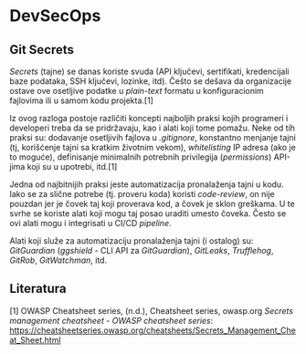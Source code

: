 # DevSecOps
## Git Secrets
<i>Secrets</i> (tajne) se danas koriste svuda (API ključevi, sertifikati, kredencijali baze podataka, SSH ključevi, lozinke, itd). Češto se dešava da organizacije ostave ove osetljive podatke u <i>plain-text</i> formatu u konfiguracionim fajlovima ili u samom kodu projekta.[1]

Iz ovog razloga postoje različiti koncepti najboljih praksi kojih programeri i developeri treba da se pridržavaju, kao i alati koji tome pomažu. Neke od tih praksi su: dodavanje osetljivih fajlova u <i>.gitignore</i>, konstantno menjanje tajni (tj, korišćenje tajni sa kratkim životnim vekom), <i>whitelisting</i> IP adresa (ako je to moguće), definisanje minimalnih potrebnih privilegija (<i>permissions</i>) API-jima koji su u upotrebi, itd.[1]

Jedna od najbitnijih praksi jeste automatizacija pronalaženja tajni u kodu. Iako se za slične potrebe (tj. proveru koda) koristi <i>code-review</i>, on nije pouzdan jer je čovek taj koji proverava kod, a čovek je sklon greškama. U te svrhe se koriste alati koji mogu taj posao uraditi umesto čoveka. Često se ovi alati mogu i integrisati u CI/CD <i>pipeline</i>.

Alati koji služe za automatizaciju pronalaženja tajni (i ostalog) su: <i>GitGuardian</i> (<i>ggshield</i> - CLI API za <i>GitGuardian</i>), <i>GitLeaks</i>, <i>Trufflehog</i>, <i>GitRob</i>, <i>GitWatchman</i>, itd.

## Literatura
[1] OWASP Cheatsheet series, (n.d.), Cheatsheet series, owasp.org <i>Secrets management cheatsheet - OWASP cheatsheet series</i>: https://cheatsheetseries.owasp.org/cheatsheets/Secrets_Management_Cheat_Sheet.html